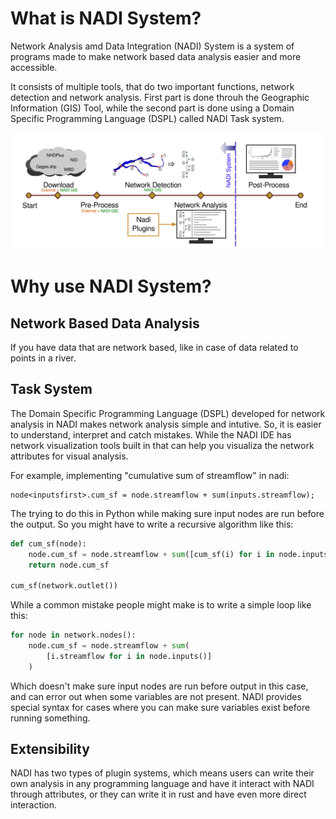 # What is NADI System?

Network Analysis amd Data Integration (NADI) System is a system of programs made to make network based data analysis easier and more accessible.

It consists of multiple tools, that do two important functions, network detection and network analysis. First part is done throuh the Geographic Information (GIS) Tool, while the second part is done using a Domain Specific Programming Language (DSPL) called NADI Task system.

![Nadi Workflow](./images/nadi-workflow-simple.svg)

# Why use NADI System?
## Network Based Data Analysis
If you have data that are network based, like in case of data related to points in a river. 

## Task System
The Domain Specific Programming Language (DSPL) developed for network analysis in NADI makes network analysis simple and intutive. So, it is easier to understand, interpret and catch mistakes. While the NADI IDE has network visualization tools built in that can help you visualiza the network attributes for visual analysis.

For example, implementing "cumulative sum of streamflow" in nadi:

```task
node<inputsfirst>.cum_sf = node.streamflow + sum(inputs.streamflow);
```

The trying to do this in Python while making sure input nodes are run before the output. So you might have to write a recursive algorithm like this:

```python
def cum_sf(node):
	node.cum_sf = node.streamflow + sum([cum_sf(i) for i in node.inputs()])
	return node.cum_sf

cum_sf(network.outlet())
```

While a common mistake people might make is to write a simple loop like this:
```python
for node in network.nodes():
    node.cum_sf = node.streamflow + sum(
	    [i.streamflow for i in node.inputs()]
	)
```
Which doesn't make sure input nodes are run before output in this case, and can error out when some variables are not present. NADI provides special syntax for cases where you can make sure variables exist before running something.

## Extensibility
NADI has two types of plugin systems, which means users can write their own analysis in any programming language and have it interact with NADI through attributes, or they can write it in rust and have even more direct interaction.
